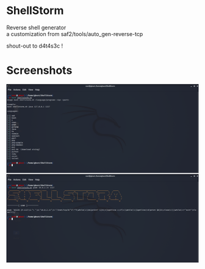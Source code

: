 # ShellStorm
Reverse shell generator  
a customization from saf2/tools/auto_gen-reverse-tcp  

shout-out to d4t4s3c !  

# Screenshots
![alt text](https://github.com/0bfxGH0ST/ShellStorm/blob/main/screenshots/screenshot01.png)  
![alt text](https://github.com/0bfxGH0ST/ShellStorm/blob/main/screenshots/screenshot02.png)  

